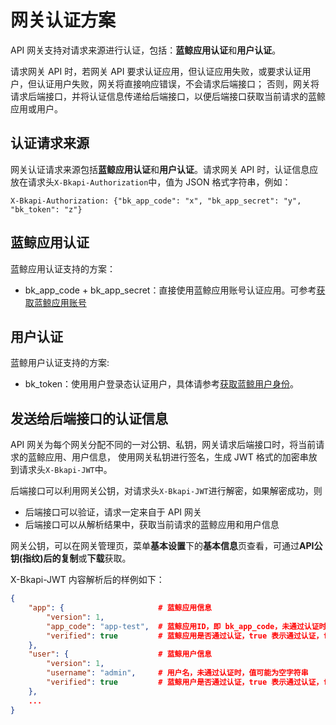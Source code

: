 # 网关认证方案

API 网关支持对请求来源进行认证，包括：**蓝鲸应用认证**和**用户认证**。

请求网关 API 时，若网关 API 要求认证应用，但认证应用失败，或要求认证用户，但认证用户失败，网关将直接响应错误，不会请求后端接口；
否则，网关将请求后端接口，并将认证信息传递给后端接口，以便后端接口获取当前请求的蓝鲸应用或用户。

## 认证请求来源

网关认证请求来源包括**蓝鲸应用认证**和**用户认证**。请求网关 API 时，认证信息应放在请求头`X-Bkapi-Authorization`中，值为 JSON 格式字符串，例如：
```
X-Bkapi-Authorization: {"bk_app_code": "x", "bk_app_secret": "y", "bk_token": "z"}
```

## 蓝鲸应用认证

蓝鲸应用认证支持的方案：
- bk_app_code + bk_app_secret：直接使用蓝鲸应用账号认证应用。可参考[获取蓝鲸应用账号](../use-api/bk-app.md)


## 用户认证

蓝鲸用户认证支持的方案:
- bk_token：使用用户登录态认证用户，具体请参考[获取蓝鲸用户身份](../use-api/bk-user.md)。

## 发送给后端接口的认证信息

API 网关为每个网关分配不同的一对公钥、私钥，网关请求后端接口时，将当前请求的蓝鲸应用、用户信息，
使用网关私钥进行签名，生成 JWT 格式的加密串放到请求头`X-Bkapi-JWT`中。

后端接口可以利用网关公钥，对请求头`X-Bkapi-JWT`进行解密，如果解密成功，则
- 后端接口可以验证，请求一定来自于 API 网关
- 后端接口可以从解析结果中，获取当前请求的蓝鲸应用和用户信息

网关公钥，可以在网关管理页，菜单**基本设置**下的**基本信息**页查看，可通过**API公钥(指纹)**后的**复制**或**下载**获取。

X-Bkapi-JWT 内容解析后的样例如下：
```json
{
    "app": {                     # 蓝鲸应用信息
        "version": 1,
        "app_code": "app-test",  # 蓝鲸应用ID，即 bk_app_code，未通过认证时，值可能为空字符串
        "verified": true         # 蓝鲸应用是否通过认证，true 表示通过认证，false 表示未通过认证
    },
    "user": {                    # 蓝鲸用户信息
        "version": 1,
        "username": "admin",     # 用户名，未通过认证时，值可能为空字符串
        "verified": true         # 蓝鲸用户是否通过认证，true 表示通过认证，false 表示未通过认证
    },
    ...
}
```
